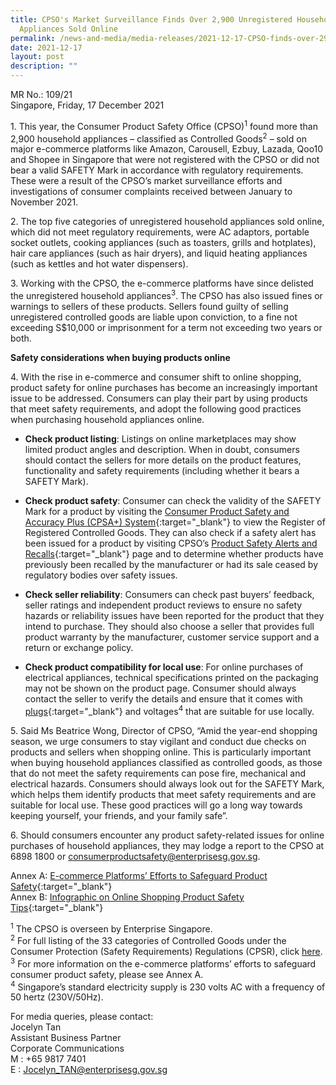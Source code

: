 ```yaml
---
title: CPSO's Market Surveillance Finds Over 2,900 Unregistered Household
  Appliances Sold Online
permalink: /news-and-media/media-releases/2021-12-17-CPSO-finds-over-2900-unregistered-appliances-sold-online
date: 2021-12-17
layout: post
description: ""
---
```

MR No.: 109/21<br>
Singapore, Friday, 17 December 2021

1\. This year, the Consumer Product Safety Office (CPSO)<sup>1</sup> found more than 2,900 household appliances – classified as Controlled Goods<sup>2</sup> – sold on major e-commerce platforms like Amazon, Carousell, Ezbuy, Lazada, Qoo10 and Shopee in Singapore that were not registered with the CPSO or did not bear a valid SAFETY Mark in accordance with regulatory requirements. These were a result of the CPSO’s market surveillance efforts and investigations of consumer complaints received between January to November 2021.

2\. The top five categories of unregistered household appliances sold online, which did not meet regulatory requirements, were AC adaptors, portable socket outlets, cooking appliances (such as toasters, grills and hotplates), hair care appliances (such as hair dryers), and liquid heating appliances (such as kettles and hot water dispensers). 

3\. Working with the CPSO, the e-commerce platforms have since delisted the unregistered household appliances<sup>3</sup>. The CPSO has also issued fines or warnings to sellers of these products. Sellers found guilty of selling unregistered controlled goods are liable upon conviction, to a fine not exceeding S$10,000 or imprisonment for a term not exceeding two years or both.

**Safety considerations when buying products online**<br>

4\. With the rise in e-commerce and consumer shift to online shopping, product safety for online purchases has become an increasingly important issue to be addressed. Consumers can play their part by using products that meet safety requirements, and adopt the following good practices when purchasing household appliances online.<br>

- **Check product listing**: Listings on online marketplaces may show limited product angles and description. When in doubt, consumers should contact the sellers for more details on the product features, functionality and safety requirements (including whether it bears a SAFETY Mark).<br>

- **Check product safety**: Consumer can check the validity of the SAFETY Mark for a product by visiting the <a href="https://www.cpsaplus.gov.sg/Homepage/RegisterOfRegisteredControlledGoods">Consumer Product Safety and Accuracy Plus (CPSA+) System</a>{:target="_blank"} to view the Register of Registered Controlled Goods. They can also check if a safety alert has been issued for a product by visiting CPSO’s <a href="https://www.consumerproductsafety.gov.sg/consumers/product-safety-alerts-and-recalls/children-apparel?utm_source=collateral&utm_medium=referral&utm_campaign=MR-Dec2021&utm_content=media-release">Product Safety Alerts and Recalls</a>{:target="_blank"}  page and to determine whether products have previously been recalled by the manufacturer or had its sale ceased by regulatory bodies over safety issues.<br>

- **Check seller reliability**: Consumers can check past buyers’ feedback, seller ratings and independent product reviews to ensure no safety hazards or reliability issues have been reported for the product that they intend to purchase. They should also choose a seller that provides full product warranty by the manufacturer, customer service support and a return or exchange policy.<br> 

- **Check product compatibility for local use**: For online purchases of electrical appliances, technical specifications printed on the packaging may not be shown on the product page. Consumer should always contact the seller to verify the details and ensure that it comes with <a href="https://www.consumerproductsafety.gov.sg/types-of-mains-plugs-suitable-for-use-in-singapore"> plugs</a>{:target="_blank"}  and voltages<sup>4</sup>  that are suitable for use locally. <br>

5\. Said Ms Beatrice Wong, Director of CPSO, “Amid the year-end shopping season, we urge consumers to stay vigilant and conduct due checks on products and sellers when shopping online. This is particularly important when buying household appliances classified as controlled goods, as those that do not meet the safety requirements can pose fire, mechanical and electrical hazards. Consumers should always look out for the SAFETY Mark, which helps them identify products that meet safety requirements and are suitable for local use. These good practices will go a long way towards keeping yourself, your friends, and your family safe”.

6\. Should consumers encounter any product safety-related issues for online purchases of household appliances, they may lodge a report to the CPSO at 6898 1800 or <consumerproductsafety@enterprisesg.gov.sg>.<br>

Annex A: [E-commerce Platforms’ Efforts to Safeguard Product Safety](/files/media-releases/2021-12-17-mr10921-annex-a-ecommerce-platform-efforts-to-safeguard-product-safety.pdf){:target="_blank"}<br>
Annex B: [Infographic on Online Shopping Product Safety Tips](/files/media-releases/2021-12-17-mr10921-annex-b-infographic-on-online-shopping-product-safety-tips.pdf){:target="_blank"}<br>

<sup>1</sup> The CPSO is overseen by Enterprise Singapore. <br>
<sup>2</sup> For full listing of the 33 categories of Controlled Goods under the Consumer Protection (Safety Requirements) Regulations (CPSR), click [here](https://www.consumerproductsafety.gov.sg/consumers/choose-safer-products/look-for-the-safety-mark).<br>
<sup>3</sup> For more information on the e-commerce platforms’ efforts to safeguard consumer product safety, please see Annex A.<br>
<sup>4</sup> Singapore’s standard electricity supply is 230 volts AC with a frequency of 50 hertz (230V/50Hz).<br>

For media queries, please contact:<br>
Jocelyn Tan <br>
Assistant Business Partner<br>
Corporate Communications<br>
M : +65 9817 7401<br>
E : Jocelyn_TAN@enterprisesg.gov.sg <br>
